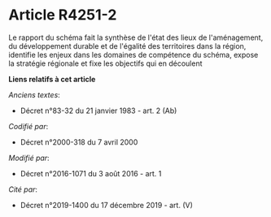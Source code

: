 # Article R4251-2

Le rapport du schéma fait la synthèse de l'état des lieux de l'aménagement, du développement durable et de l'égalité des
territoires dans la région, identifie les enjeux dans les domaines de compétence du schéma, expose la stratégie régionale et
fixe les objectifs qui en découlent

**Liens relatifs à cet article**

_Anciens textes_:

  - Décret n°83-32 du 21 janvier 1983 - art. 2 (Ab)

_Codifié par_:

  - Décret n°2000-318 du 7 avril 2000

_Modifié par_:

  - Décret n°2016-1071 du 3 août 2016 - art. 1

_Cité par_:

  - Décret n°2019-1400 du 17 décembre 2019 - art. (V)
